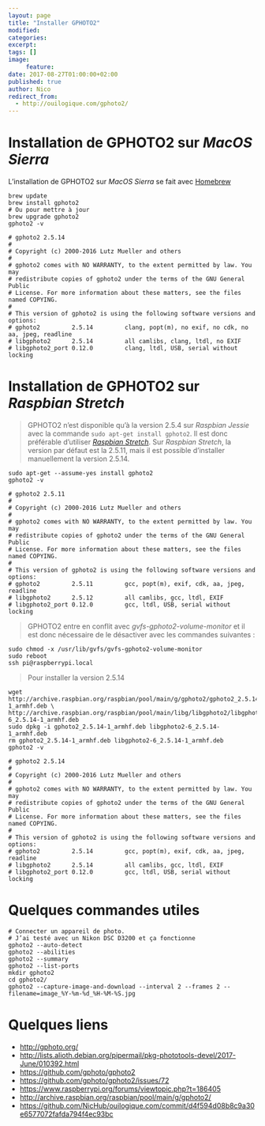 ```yaml
---
layout: page
title: "Installer GPHOTO2"
modified:
categories:
excerpt:
tags: []
image:
     feature:
date: 2017-08-27T01:00:00+02:00
published: true
author: Nico
redirect_from:
  - http://ouilogique.com/gphoto2/
---
```


<!--
Ancienne URL
http://ouilogique.com/gphoto2/
-->


# Installation de GPHOTO2 sur *MacOS Sierra*

L’installation de GPHOTO2 sur *MacOS Sierra* se fait avec [Homebrew](https://brew.sh/index_fr.html)

	brew update
	brew install gphoto2
	# Ou pour mettre à jour
	brew upgrade gphoto2
	gphoto2 -v

	# gphoto2 2.5.14
	#
	# Copyright (c) 2000-2016 Lutz Mueller and others
	#
	# gphoto2 comes with NO WARRANTY, to the extent permitted by law. You may
	# redistribute copies of gphoto2 under the terms of the GNU General Public
	# License. For more information about these matters, see the files named COPYING.
	#
	# This version of gphoto2 is using the following software versions and options:
	# gphoto2         2.5.14         clang, popt(m), no exif, no cdk, no aa, jpeg, readline
	# libgphoto2      2.5.14         all camlibs, clang, ltdl, no EXIF
	# libgphoto2_port 0.12.0         clang, ltdl, USB, serial without locking




# Installation de GPHOTO2 sur *Raspbian Stretch*

> GPHOTO2 n’est disponible qu’à la version 2.5.4 sur *Raspbian Jessie* avec la commande `sudo apt-get install gphoto2`. Il est donc préférable d’utiliser [*Raspbian Stretch*][1]. Sur *Raspbian Stretch*, la version par défaut est la 2.5.11, mais il est possible d’installer manuellement la version 2.5.14.

	sudo apt-get --assume-yes install gphoto2
	gphoto2 -v

	# gphoto2 2.5.11
	#
	# Copyright (c) 2000-2016 Lutz Mueller and others
	#
	# gphoto2 comes with NO WARRANTY, to the extent permitted by law. You may
	# redistribute copies of gphoto2 under the terms of the GNU General Public
	# License. For more information about these matters, see the files named COPYING.
	#
	# This version of gphoto2 is using the following software versions and options:
	# gphoto2         2.5.11         gcc, popt(m), exif, cdk, aa, jpeg, readline
	# libgphoto2      2.5.12         all camlibs, gcc, ltdl, EXIF
	# libgphoto2_port 0.12.0         gcc, ltdl, USB, serial without locking

> GPHOTO2 entre en conflit avec *gvfs-gphoto2-volume-monitor* et il est donc nécessaire de le désactiver avec les commandes suivantes :

	sudo chmod -x /usr/lib/gvfs/gvfs-gphoto2-volume-monitor
	sudo reboot
	ssh pi@raspberrypi.local

> Pour installer la version 2.5.14

	wget http://archive.raspbian.org/raspbian/pool/main/g/gphoto2/gphoto2_2.5.14-1_armhf.deb \
	http://archive.raspbian.org/raspbian/pool/main/libg/libgphoto2/libgphoto2-6_2.5.14-1_armhf.deb
	sudo dpkg -i gphoto2_2.5.14-1_armhf.deb libgphoto2-6_2.5.14-1_armhf.deb
	rm gphoto2_2.5.14-1_armhf.deb libgphoto2-6_2.5.14-1_armhf.deb
	gphoto2 -v

	# gphoto2 2.5.14
	#
	# Copyright (c) 2000-2016 Lutz Mueller and others
	#
	# gphoto2 comes with NO WARRANTY, to the extent permitted by law. You may
	# redistribute copies of gphoto2 under the terms of the GNU General Public
	# License. For more information about these matters, see the files named COPYING.
	#
	# This version of gphoto2 is using the following software versions and options:
	# gphoto2         2.5.14         gcc, popt(m), exif, cdk, aa, jpeg, readline
	# libgphoto2      2.5.14         all camlibs, gcc, ltdl, EXIF
	# libgphoto2_port 0.12.0         gcc, ltdl, USB, serial without locking


# Quelques commandes utiles

	# Connecter un appareil de photo.
	# J’ai testé avec un Nikon DSC D3200 et ça fonctionne
	gphoto2 --auto-detect
	gphoto2 --abilities
	gphoto2 --summary
	gphoto2 --list-ports
	mkdir gphoto2
	cd gphoto2/
	gphoto2 --capture-image-and-download --interval 2 --frames 2 --filename=image_%Y-%m-%d_%H-%M-%S.jpg



# Quelques liens

- <http://gphoto.org/>
- <http://lists.alioth.debian.org/pipermail/pkg-phototools-devel/2017-June/010392.html>
- <https://github.com/gphoto/gphoto2>
- <https://github.com/gphoto/gphoto2/issues/72>
- <https://www.raspberrypi.org/forums/viewtopic.php?t=186405>
- <http://archive.raspbian.org/raspbian/pool/main/g/gphoto2/>
- <https://github.com/NicHub/ouilogique.com/commit/d4f594d08b8c9a30e6577072fafda794f4ec93bc>


[1]: http://ouilogique.com/installer-raspian-stretch/

